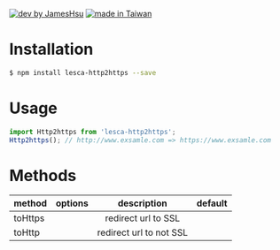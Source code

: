 [![dev by JamesHsu](https://img.shields.io/badge/Dev%20by-Jameshsu1125-green)](https://github.com/jameshsu1125/) [![made in Taiwan](https://img.shields.io/badge/Made%20in-Taiwan-orange)](https://github.com/jameshsu1125/)

# Installation

```sh
$ npm install lesca-http2https --save
```

# Usage

```javascript
import Http2https from 'lesca-http2https';
Http2https(); // http://www.exsamle.com => https://www.exsamle.com
```

# Methods

| method  | options |       description       | default |
| :------ | :-----: | :---------------------: | ------: |
| toHttps |         |   redirect url to SSL   |         |
| toHttp  |         | redirect url to not SSL |         |
